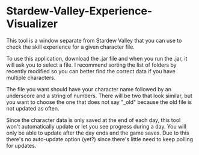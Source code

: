 # Stardew-Valley-Experience-Visualizer
This tool is a window separate from Stardew Valley that you can use to check the skill experience for a given character file.

To use this application, download the .jar file and when you run the .jar, it will ask you to select a file. I recommend sorting the list of folders by recently modified so you can better find the correct data if you have multiple characters.

The file you want should have your character name followed by an underscore and a string of numbers. There will be two that look similar, but you want to choose the one that does not say "_old" because the old file is not updated as often.

Since the character data is only saved at the end of each day, this tool won't automatically update or let you see progress during a day. You will only be able to update after the day ends and the game saves. Due to this there's no auto-update option (yet?) since there's little need to keep polling for updates.
